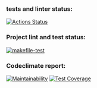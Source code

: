 ### tests and linter status:
[![Actions Status](https://github.com/dmax1447/frontend-project-46/workflows/hexlet-check/badge.svg)](https://github.com/dmax1447/frontend-project-46/actions)

### Project lint and test status:
[![makefile-test](https://github.com/dmax1447/frontend-project-46/actions/workflows/makefile.yml/badge.svg)](https://github.com/dmax1447/frontend-project-46/actions/workflows/makefile.yml)

### Codeclimate report:
[![Maintainability](https://api.codeclimate.com/v1/badges/50d5565770a6e742f46c/maintainability)](https://codeclimate.com/github/dmax1447/frontend-project-46/maintainability)
[![Test Coverage](https://api.codeclimate.com/v1/badges/50d5565770a6e742f46c/test_coverage)](https://codeclimate.com/github/dmax1447/frontend-project-46/test_coverage)
